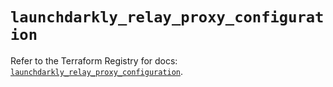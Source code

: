 # `launchdarkly_relay_proxy_configuration`

Refer to the Terraform Registry for docs: [`launchdarkly_relay_proxy_configuration`](https://registry.terraform.io/providers/launchdarkly/launchdarkly/2.20.2/docs/resources/relay_proxy_configuration).
